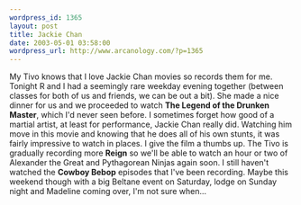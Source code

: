```yaml
--- 
wordpress_id: 1365
layout: post
title: Jackie Chan
date: 2003-05-01 03:58:00
wordpress_url: http://www.arcanology.com/?p=1365
---
```

My Tivo knows that I love Jackie Chan movies so records them for me. Tonight R and I had a seemingly rare weekday evening together (between classes for both of us and friends, we can be out a bit). She made a nice dinner for us and we proceeded to watch <b>The Legend of the Drunken Master</b>, which I&apos;d never seen before. I sometimes forget how good of a martial artist, at least for performance, Jackie Chan really did. Watching him move in this movie and knowing that he does all of his own stunts, it was fairly impressive to watch in places. I give the film a thumbs up. The Tivo is gradually recording more <b>Reign</b> so we&apos;ll be able to watch an hour or two of Alexander the Great and Pythagorean Ninjas again soon. I still haven&apos;t watched the <b>Cowboy Bebop</b> episodes that I&apos;ve been recording. Maybe this weekend though with a big Beltane event on Saturday, lodge on Sunday night and Madeline coming over, I&apos;m not sure when...